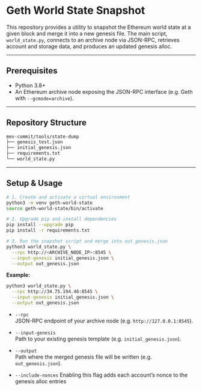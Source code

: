 # Geth World State Snapshot

This repository provides a utility to snapshot the Ethereum world state at a given block and merge it into a new genesis file. The main script, `world_state.py`, connects to an archive node via JSON-RPC, retrieves account and storage data, and produces an updated genesis alloc.

---

## Prerequisites

- Python 3.8+
- An Ethereum archive node exposing the JSON-RPC interface (e.g. Geth with `--gcmode=archive`).

---

## Repository Structure

```bash
mev-commit/tools/state-dump
├── genesis_test.json
├── initial_genesis.json
├── requirements.txt
└── world_state.py
```

---

## Setup & Usage

```bash
# 1. Create and activate a virtual environment
python3 -m venv geth-world-state
source geth-world-state/bin/activate

# 2. Upgrade pip and install dependencies
pip install --upgrade pip
pip install -r requirements.txt

# 3. Run the snapshot script and merge into out_genesis.json
python3 world_state.py \
  --rpc http://<ARCHIVE_NODE_IP>:8545 \
  --input-genesis initial_genesis.json \
  --output out_genesis.json
```

**Example:**

```bash
python3 world_state.py \
  --rpc http://34.75.194.46:8545 \
  --input-genesis initial_genesis.json \
  --output out_genesis.json
```

- `--rpc`  
  JSON-RPC endpoint of your archive node (e.g. `http://127.0.0.1:8545`).

- `--input-genesis`  
  Path to your existing genesis template (e.g. `initial_genesis.json`).

- `--output`  
  Path where the merged genesis file will be written (e.g. `out_genesis.json`).

- `--include-nonces`
  Enabling this flag adds each account’s nonce to the genesis alloc entries
